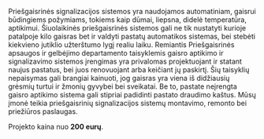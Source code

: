 Priešgaisrinės signalizacijos sistemos yra naudojamos automatiniam, gaisrui būdingiems požymiams, tokiems kaip dūmai, liepsna, didelė temperatūra, aptikimui. Šiuolaikinės priešgaisrinės sistemos gali ne tik nustatyti kurioje patalpoje kilo gaisras bet ir valdyti pastatų automatikos sistemas, bei stebėti kiekvieno jutiklio užterštumo lygį realiu laiku. Remiantis Priešgaisrinės apsaugos ir gelbėjimo departamento taisyklemis gaisro aptikimo ir signalizavimo sistemos įrengimas yra privalomas projektuojant ir statant naujus pastatus, bei juos renovuojant arba keičiant jų paskirtį. Šių taisyklių nepaisymas gali brangiai kainuoti, jog gaisras yra viena iš didžiausių grėsmių turtui ir žmonių gyvybei bei sveikatai. Be to, pastate neįrengta gaisro aptikimo sistema gali stipriai padidinti pastato draudimo kaštus. Mūsų įmonė teikia priešgaisrinių signalizacijos sistemų montavimo, remonto bei priežiūros paslaugas.

Projekto kaina nuo **200 eurų**.
